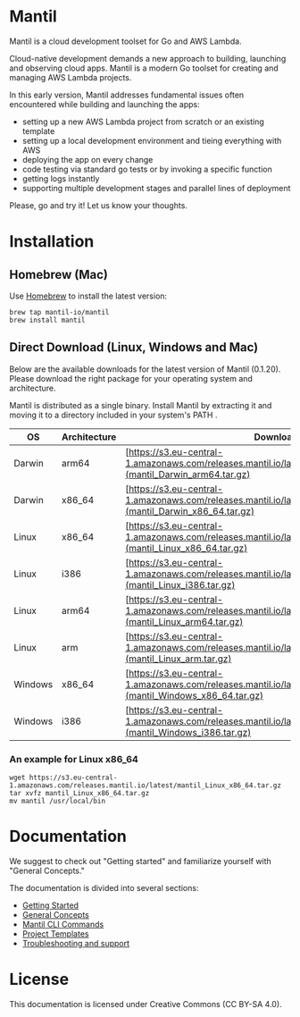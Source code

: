 # Mantil

Mantil is a cloud development toolset for Go and AWS Lambda.

Cloud-native development demands a new approach to building, launching and observing cloud apps. Mantil is a 
modern Go toolset for creating and managing AWS Lambda projects.

In this early version, Mantil addresses fundamental issues often encountered while building and launching the apps:
* setting up a new AWS Lambda project from scratch or an existing template
* setting up a local development environment and tieing everything with AWS
* deploying the app on every change
* code testing via standard go tests or by invoking a specific function
* getting logs instantly
* supporting multiple development stages and parallel lines of deployment

Please, go and try it! Let us know your thoughts.

# Installation

## Homebrew (Mac)

Use [Homebrew](https://brew.sh) to install the latest version:

```
brew tap mantil-io/mantil
brew install mantil
```

## Direct Download (Linux, Windows and Mac)

Below are the available downloads for the latest version of Mantil (0.1.20). Please download the right package for your operating system and architecture.

Mantil is distributed as a single binary. Install Mantil by extracting it and moving it to a directory included in your system's PATH .

| OS      | Architecture | Download link                                                                                                                |
| --------| ------------ | ---------------------------------------------------------------------------------------------------------------------------- |
| Darwin  | arm64        | [https://s3.eu-central-1.amazonaws.com/releases.mantil.io/latest/mantil_Darwin_arm64.tar.gz](mantil_Darwin_arm64.tar.gz)     |
| Darwin  | x86_64       | [https://s3.eu-central-1.amazonaws.com/releases.mantil.io/latest/mantil_Darwin_x86_64.tar.gz](mantil_Darwin_x86_64.tar.gz)   |
| Linux   | x86_64       | [https://s3.eu-central-1.amazonaws.com/releases.mantil.io/latest/mantil_Linux_x86_64.tar.gz](mantil_Linux_x86_64.tar.gz)     |
| Linux   | i386         | [https://s3.eu-central-1.amazonaws.com/releases.mantil.io/latest/mantil_Linux_i386.tar.gz](mantil_Linux_i386.tar.gz)         |
| Linux   | arm64        | [https://s3.eu-central-1.amazonaws.com/releases.mantil.io/latest/mantil_Linux_arm64.tar.gz](mantil_Linux_arm64.tar.gz)       |
| Linux   | arm          | [https://s3.eu-central-1.amazonaws.com/releases.mantil.io/latest/mantil_Linux_arm.tar.gz](mantil_Linux_arm.tar.gz)           |
| Windows | x86_64       | [https://s3.eu-central-1.amazonaws.com/releases.mantil.io/latest/mantil_Windows_x86_64.tar.gz](mantil_Windows_x86_64.tar.gz) |
| Windows | i386         | [https://s3.eu-central-1.amazonaws.com/releases.mantil.io/latest/mantil_Windows_i386.tar.gz](mantil_Windows_i386.tar.gz)     |


### An example for Linux x86_64

```
wget https://s3.eu-central-1.amazonaws.com/releases.mantil.io/latest/mantil_Linux_x86_64.tar.gz
tar xvfz mantil_Linux_x86_64.tar.gz
mv mantil /usr/local/bin
```

# Documentation

We suggest to check out "Getting started" and familiarize yourself with "General Concepts."

The documentation is divided into several sections:
* [Getting Started](getting_started.md)
* [General Concepts](project_structure.md)
* [Mantil CLI Commands](commands/README.md)
* [Project Templates](templates/excuses.md)
* [Troubleshooting and support](troubleshooting.md)

# License

This documentation is licensed under Creative Commons (CC BY-SA 4.0).

